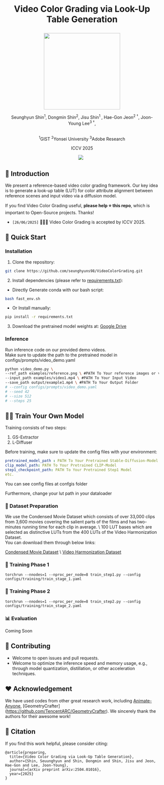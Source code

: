 # <p align=center> **Video Color Grading via Look-Up Table Generation** </p>
<div align="center">
<img src='assets/teaser.png' style="height:250px"></img>
<br>

Seunghyun Shin<sup>1</sup>, 
Dongmin Shin<sup>2</sup>, 
Jisu Shin<sup>1 </sup>, 
Hae-Gon Jeon<sup>2 &dagger;</sup>, 
Joon-Young Lee<sup>3 &dagger;</sup>, 

<br>
<sup>1</sup>GIST
<sup>2</sup>Yonsei University
<sup>3</sup>Adobe Research

ICCV 2025

 <a href='https://arxiv.org'><img src='https://img.shields.io/badge/arXiv-2504.01016-b31b1b.svg'></a> &nbsp;
</div>

## 📝 Introduction

We present a reference-based video color grading framework. Our key idea is to generate a look-up table (LUT) for color attribute alignment between reference scenes and input video via a diffusion model.

If you find Video Color Grading useful, **please help ⭐ this repo**, which is important to Open-Source projects. Thanks!

- `[26/06/2025]` 🎉🎉🎉 Video Color Grading is accepted by ICCV 2025.


## 🚀 Quick Start

### Installation
1. Clone the repository:
```bash
git clone https://github.com/seunghyuns98/VideoColorGrading.git
```
2. Install dependencies (please refer to [requirements.txt](requirements.txt)):
- Directly Generate conda with our bash script: 
```bash
bash fast_env.sh
```
- Or Install manually:
```bash
pip install -r requirements.txt
```
3. Download the pretrained model weights at:
[Google Drive](https://drive.google.com/drive/folders/1NpWXjQxo6ZdOVdSoCzVhCik58WMXXqqC?usp=sharing)

### Inference

Run inference code on our provided demo videos. \
Make sure to update the path to the pretrained model in configs/prompts/video_demo.yaml

```bash
python video_demo.py \
--ref_path examples/reference.png \ #PATH To Your reference images or videos
--input_path examples/video1.mp4 \ #PATH To Your Input Video 
--save_path output/example1.mp4 \ #PATH To Your Output Folder
# --config configs/prompts/video_demo.yaml
# --seed 42
# --size 512
# --steps 25
```

## 🏋️‍♂️ Train Your Own Model

Training consists of two steps:
1. GS-Extractor
2. L-Diffuser 

Before training, make sure to update the config files with your environment:
```yaml
pretrained_model_path : PATH To Your Pretrained Stable-Diffusion-Model
clip_model_path: PATH To Your Pretrained CLIP-Model
step1_checkpoint_path: PATH To Your Pretrained Step1 Model
etc.
```
You can see config files at confgis folder 

Furthermore, change your lut path in your dataloader

### 📁 Dataset Preparation
We use the Condensed Movie Dataset which consists of over 33,000 clips from 3,600 movies covering the salient parts of the films and has two-minutes running time for each clip in average. \ 
$100$ LUT bases which are selected as distinctive LUTs from the $400$ LUTs of the Video Harmonization Dataset. \
You can download them through below links:

[Condensed Movie Dataset](https://www.robots.ox.ac.uk/~vgg/data/condensed-movies) \ 
[Video Harmonization Dataset](https://github.com/bcmi/Video-Harmonization-Dataset-HYouTube)

### 🔧 Training Phase 1

```commandline
torchrun --nnodes=1 --nproc_per_node=8 train_step1.py --config configs/training/train_stage_1.yaml
```

### 🔧 Training Phase 2

```commandline
torchrun --nnodes=1 --nproc_per_node=8 train_step2.py --config configs/training/train_stage_2.yaml
```

### 📊 Evaluation

Coming Soon

## 🤝 Contributing

- Welcome to open issues and pull requests.
- Welcome to optimize the inference speed and memory usage, e.g., through model quantization, distillation, or other acceleration techniques.

## ❤️ Acknowledgement

We have used codes from other great research work, including [Animate-Anyone](https://github.com/guoqincode/Open-AnimateAnyone), [GeometryCrafter] (https://github.com/TencentARC/GeometryCrafter). We sincerely thank the authors for their awesome work!

## 📜 Citation

If you find this work helpful, please consider citing:

```BibTeXw
@article{preparing,
  title={Video Color Grading via Look-Up Table Generation},
  author={Shin, Seuunghyun and Shin, Dongmin and Shin, Jisu and Jeon, Hae-Gon and Lee, Joon-Young},
  journal={arXiv preprint arXiv:2504.01016},
  year={2025}
}
```
